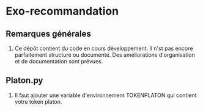# Exo-recommandation

## Remarques générales

1. Ce dépôt contient du code en cours développement. Il n'st pas encore parfaitement structuré ou documenté. Des améliorations d'organisation et de documentation sont prévues.
## Platon.py

1. Il faut ajouter une variable d'environnement TOKENPLATON qui contient votre token platon.
